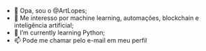 - 👋 Opa, sou o @ArtLopes;
- 👀 Me interesso por machine learning, automações, blockchain e inteligência artificial;
- 🌱 I’m currently learning Python;
- 📫 Pode me chamar pelo e-mail em meu perfil

<!---
ArtLopes/ArtLopes is a ✨ special ✨ repository because its `README.md` (this file) appears on your GitHub profile.
You can click the Preview link to take a look at your changes.
--->
